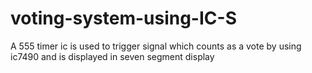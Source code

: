# voting-system-using-IC-S
A 555 timer ic is used to trigger signal which counts as a vote by using ic7490 and is displayed in seven segment display
